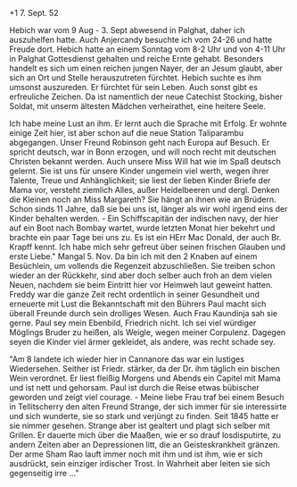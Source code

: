 +1 7. Sept. 52

Hebich war vom 9 Aug - 3. Sept abwesend in Palghat, daher ich auszuhelfen hatte. Auch Anjercandy besuchte ich vom 24-26 und hatte Freude dort. Hebich hatte an einem Sonntag vom 8-2 Uhr und von 4-11 Uhr in Palghat Gottesdienst gehalten und reiche Ernte gehabt. Besonders handelt es sich um einen reichen jungen Nayer, der an Jesum glaubt, aber sich an Ort und Stelle herauszutreten fürchtet. Hebich suchte es ihm umsonst auszureden. Er fürchtet für sein Leben. Auch sonst gibt es erfreuliche Zeichen. Da ist namentlich der neue Catechist Stocking, bisher Soldat, mit unserm ältesten Mädchen verheirathet, eine heitere Seele.

Ich habe meine Lust an ihm. Er lernt auch die Sprache mit Erfolg. Er wohnte einige Zeit hier, ist aber schon auf die neue Station Taliparambu abgegangen. Unser Freund Robinson geht nach Europa auf Besuch. Er spricht deutsch, war in Bonn erzogen, und will noch recht mit deutschen Christen bekannt werden. Auch unsere Miss Will hat wie im Spaß deutsch gelernt. Sie ist uns für unsere Kinder ungemein viel werth, wegen ihrer Talente, Treue und Anhänglichkeit; sie liest der lieben Kinder Briefe der Mama vor, versteht ziemlich Alles, außer Heidelbeeren und dergl. Denken die Kleinen noch an Miss Margareth? Sie hängt an ihnen wie an Brüdern. Schon sinds 11 Jahre, daß sie bei uns ist, länger als wir wohl irgend eins der Kinder behalten werden. - Ein Schiffscapitän der indischen navy, der hier auf ein Boot nach Bombay wartet, wurde letzten Monat hier bekehrt und brachte ein paar Tage bei uns zu. Es ist ein HErr Mac Donald, der auch Br. Krapff kennt. Ich habe mich sehr gefreut über seinen frischen Glauben und erste Liebe." 
Mangal 5. Nov. Da bin ich mit den 2 Knaben auf einem Besüchlein, um vollends die Regenzeit abzuschließen. Sie treiben schon wieder an der Rückkehr, sind aber doch selber auch froh an dem vielen Neuen, nachdem sie beim Eintritt hier vor Heimweh laut geweint hatten. Freddy war die ganze Zeit recht ordentlich in seiner Gesundheit und erneuerte mit Lust die Bekanntschaft mit den Bührers Paul macht sich überall Freunde durch sein drolliges Wesen. Auch Frau Kaundinja sah sie gerne. Paul sey mein Ebenbild, Friedrich nicht. Ich sei viel würdiger Möglings Bruder zu heißen, als Weigle, wegen meiner Corpulenz. Dagegen seyen die Kinder viel ärmer gekleidet, als andere, was recht schade sey.

"Am 8 landete ich wieder hier in Cannanore das war ein lustiges Wiedersehen. Seither ist Friedr. stärker, da der Dr. ihm täglich ein bischen Wein verordnet. Er liest fleißig Morgens und Abends ein Capitel mit Mama und ist nett und gehorsam. Paul ist durch die Reise etwas bübischer geworden und zeigt viel courage. - Meine liebe Frau traf bei einem Besuch in Tellitscherry den alten Freund Strange, der sich immer für sie interessirte und sich wunderte, sie so stark und verjüngt zu finden. Seit 1845 hatte er sie nimmer gesehen. Strange aber ist gealtert und plagt sich selber mit Grillen. Er dauerte mich über die Maaßen, wie er so drauf losdisputirte, zu andern Zeiten aber an Depressionen litt, die an Geisteskrankheit gränzen. Der arme Sham Rao lauft immer noch mit ihm und ist ihm, wie er sich ausdrückt, sein einziger irdischer Trost. In Wahrheit aber leiten sie sich gegenseitig irre ..."


